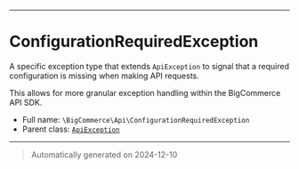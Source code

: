 ***

# ConfigurationRequiredException

A specific exception type that extends `ApiException` to signal
that a required configuration is missing when making API requests.

This allows for more granular exception handling within the BigCommerce API SDK.

* Full name: `\BigCommerce\Api\ConfigurationRequiredException`
* Parent class: [`ApiException`](./v3/ApiException.md)






***
> Automatically generated on 2024-12-10
